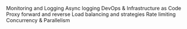 Monitoring and Logging
Async logging
DevOps & Infrastructure as Code
Proxy forward and reverse
Load balancing and strategies
Rate limiting
Concurrency & Parallelism
